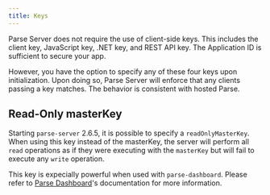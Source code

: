 ```yaml
---
title: Keys
---
```


Parse Server does not require the use of client-side keys. This includes the client key, JavaScript key, .NET key, and REST API key. The Application ID is sufficient to secure your app.

However, you have the option to specify any of these four keys upon initialization. Upon doing so, Parse Server will enforce that any clients passing a key matches. The behavior is consistent with hosted Parse.

## Read-Only masterKey

Starting `parse-server` 2.6.5, it is possible to specify a `readOnlyMasterKey`. When using this key instead of the masterKey, the server will perform all `read` operations as if they were executing with the `masterKey` but will fail to execute any `write` operation.

This key is expecially powerful when used with `parse-dashboard`. Please refer to [Parse Dashboard](https://github.com/parse-community/parse-dashboard/)'s documentation for more information.
